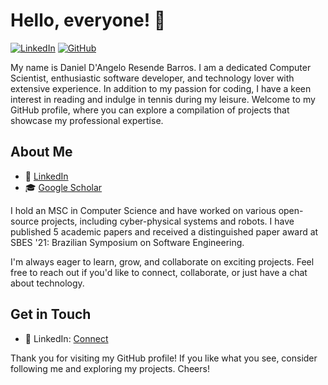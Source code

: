 <!--
- 👋 Hi, I’m @dbarros1979
- 👀 I’m interested in ...
- 🌱 I’m currently learning ...
- 💞️ I’m looking to collaborate on ...
- 📫 How to reach me ...
-->
<!---
dbarros1979/dbarros1979 is a ✨ special ✨ repository because its `README.md` (this file) appears on your GitHub profile.
You can click the Preview link to take a look at your changes.
--->

# Hello, everyone! 👋

[![LinkedIn](https://img.shields.io/badge/LinkedIn-Connect-blue)](https://www.linkedin.com/in/ddangelorb/)
[![GitHub](https://img.shields.io/badge/GitHub-Follow-brightgreen)](https://github.com/dbarros1979)

My name is Daniel D'Angelo Resende Barros. I am a dedicated Computer Scientist, enthusiastic software developer, and technology lover with extensive experience. In addition to my passion for coding, I have a keen interest in reading and indulge in tennis during my leisure. Welcome to my GitHub profile, where you can explore a compilation of projects that showcase my professional expertise.

## About Me

- 💼 [LinkedIn](https://www.linkedin.com/in/ddangelorb/)
- 🎓 [Google Scholar](https://scholar.google.com/citations?user=hywBbNoAAAAJ)
<!--
- 📝 [Resume/CV](https://your-resume-link.com)
- 🌐 [Portfolio Website](https://your-portfolio-link.com)
-->

I hold an MSC in Computer Science and have worked on various open-source projects, including cyber-physical systems and robots. I have published 5 academic papers and received a distinguished paper award at SBES '21: Brazilian Symposium on Software Engineering.

I'm always eager to learn, grow, and collaborate on exciting projects. Feel free to reach out if you'd like to connect, collaborate, or just have a chat about technology.

<!-- 
## My Projects

Here are some of the projects I've been actively involved in:

### My Own Projects

#### Project 1 - Project Name

- **Description:** Briefly describe the purpose and goals of the project.
- **GitHub Repo:** [Link](https://github.com/dbarros1979/project1)
- **Demo:** [Link](https://project1-demo-link.com)
- **Technologies:** List the technologies used in the project.

![Project 1 Screenshot](project1-screenshot.png)

#### Project 2 - Project Name

- **Description:** Briefly describe the purpose and goals of the project.
- **GitHub Repo:** [Link](https://github.com/dbarros1979/project2)
- **Demo:** [Link](https://project2-demo-link.com)
- **Technologies:** List the technologies used in the project.

![Project 2 Screenshot](project2-screenshot.png)

### Genesis Community Success Projects

#### Genesis Project 1 - Project Name

- **Description:** Briefly describe the purpose and goals of the project hosted under the Genesis Community Success organization.
- **GitHub Repo:** [Link](https://github.com/genesiscommunitysuccess/project1)
- **Demo:** [Link](https://genesiscommunitysuccess-project1-demo-link.com)
- **Technologies:** List the technologies used in the project.

![Genesis Project 1 Screenshot](genesis-project1-screenshot.png)

#### Genesis Project 2 - Project Name

- **Description:** Briefly describe the purpose and goals of the project hosted under the Genesis Community Success organization.
- **GitHub Repo:** [Link](https://github.com/genesiscommunitysuccess/project2)
- **Demo:** [Link](https://genesiscommunitysuccess-project2-demo-link.com)
- **Technologies:** List the technologies used in the project.

![Genesis Project 2 Screenshot](genesis-project2-screenshot.png)

### GenesisLCAP Projects

#### GenesisLCAP Project 1 - Project Name

- **Description:** Briefly describe the purpose and goals of the project hosted under the GenesisLCAP organization.
- **GitHub Repo:** [Link](https://github.com/genesislcap/project1)
- **Demo:** [Link](https://genesislcap-project1-demo-link.com)
- **Technologies:** List the technologies used in the project.

![GenesisLCAP Project 1 Screenshot](genesislcap-project1-screenshot.png)

#### GenesisLCAP Project 2 - Project Name

- **Description:** Briefly describe the purpose and goals of the project hosted under the GenesisLCAP organization.
- **GitHub Repo:** [Link](https://github.com/genesislcap/project2)
- **Demo:** [Link](https://genesislcap-project2-demo-link.com)
- **Technologies:** List the technologies used in the project.

![GenesisLCAP Project 2 Screenshot](genesislcap-project2-screenshot.png)

### GitHub Achievements

I'm proud to have achieved several milestones on GitHub, including:

- [GitHub Stars](https://docs.github.com/en/account-and-profile/managing-subscriptions-and-notifications-on-github/about-stars)
- [GitHub Forks](https://docs.github.com/en/account-and-profile/managing-subscriptions-and-notifications-on-github/about-stars)
- [GitHub Contributions](https://docs.github.com/en/account-and-profile/managing-subscriptions-and-notifications-on-github/about-stars)

Feel free to explore these projects, and if you have any questions or would like to collaborate on any of them, don't hesitate to reach out. Let's build amazing things together!
-->

## Get in Touch

<!--
- 📧 Email: your@email.com
- 🐦 Twitter: [@yourtwitterhandle](https://twitter.com/yourtwitterhandle)
-->
- 💬 LinkedIn: [Connect](https://www.linkedin.com/in/ddangelorb/)

Thank you for visiting my GitHub profile! If you like what you see, consider following me and exploring my projects. Cheers!
